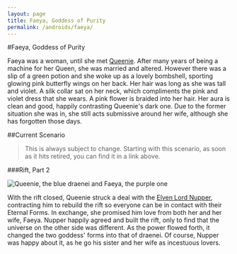 ```yaml
---
layout: page
title: Faeya, Goddess of Purity
permalink: /androids/faeya/
---
```


#Faeya, Goddess of Purity  

Faeya was a woman, until she met [Queenie](https://www.f-list.net/c/goddess%20queenie/). After many years of being a machine for her Queen, she was married and altered. However there was a slip of a green potion and she woke up as a lovely bombshell, sporting glowing pink butterfly wings on her back. Her hair was long as she was tall and violet. A silk collar sat on her neck, which compliments the pink and violet dress that she wears. A pink flower is braided into her hair. Her aura is clean and good, happily contrasting Queenie's dark one. Due to the former situation she was in, she still acts submissive around her wife, although she has forgotten those days.

##Current Scenario  

>This is always subject to change. Starting with this scenario, as soon as it hits retired, you can find it in a link above.  

###Rift, Part 2  

![Queenie, the blue draenei and Faeya, the purple one](http://pictures.hentai-foundry.com//e/elwinne/276997.jpg "Queenie and Faeya in Rift: Part 2")

With the rift closed, Queenie struck a deal with the [Elven Lord Nupper](https://www.f-list.net/c/Nupper), contracting him to rebuild the rift so everyone can be in contact with their Eternal Forms. In exchange, she promised him love from both her and her wife, Faeya. Nupper happily agreed and built the rift, only to find that the universe on the other side was different. As the power flowed forth, it changed the two goddess' forms into that of draenei. Of course, Nupper was happy about it, as he go his sister and her wife as incestuous lovers.  

